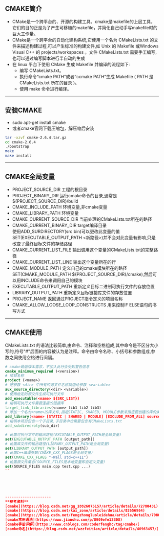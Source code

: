 


## CMAKE简介
* CMake是一个跨平台的、开源的构建工具。cmake是makefile的上层工具，它们的目的正是为了产生可移植的makefile，并简化自己动手写makefile时的巨大工作量。
* CMake是一个跨平台的自动化建构系统,它使用一个名为 CMakeLists.txt 的文件来描述构建过程,可以产生标准的构建文件,如 Unix 的 Makefile 或Windows Visual C++ 的 projects/workspaces 。文件 CMakeLists.txt 需要手工编写,也可以通过编写脚本进行半自动的生成
* 在 linux 平台下使用 CMake 生成 Makefile 并编译的流程如下:
    * 编写 CMakeLists.txt。
    * 执行命令“cmake PATH”或者“ccmake PATH”生成 Makefile ( PATH 是 CMakeLists.txt 所在的目录 )。
    * 使用 make 命令进行编译。

----------------------
## 安装CMAKE
* sudo apt-get install cmake
* 或者cmake官网下载压缩包，解压缩后安装
```BASH
tar -xzvf cmake-2.6.4.tar.gz
cd cmake-2.6.4
./bootstrap
make
make install
```
----------------------------
## CMAKE全局变量
* PROJECT_SOURCE_DIR 工程的根目录
* PROJECT_BINARY_DIR 运行cmake命令的目录,通常是${PROJECT_SOURCE_DIR}/build
* CMAKE_INCLUDE_PATH 环境变量,非cmake变量
* CMAKE_LIBRARY_PATH 环境变量
* CMAKE_CURRENT_SOURCE_DIR 当前处理的CMakeLists.txt所在的路径
* CMAKE_CURRENT_BINARY_DIR target编译目录  
    使用ADD_SURDIRECTORY(src bin)可以更改此变量的值  
    SET(EXECUTABLE_OUTPUT_PATH <新路径>)并不会对此变量有影响,只是改变了最终目标文件的存储路径
* CMAKE_CURRENT_LIST_FILE 输出调用这个变量的CMakeLists.txt的完整路径
* CMAKE_CURRENT_LIST_LINE 输出这个变量所在的行
* CMAKE_MODULE_PATH 定义自己的cmake模块所在的路径  
    SET(CMAKE_MODULE_PATH ${PROJECT_SOURCE_DIR}/cmake),然后可以用INCLUDE命令来调用自己的模块
* EXECUTABLE_OUTPUT_PATH 重新定义目标二进制可执行文件的存放位置
* LIBRARY_OUTPUT_PATH 重新定义目标链接库文件的存放位置
* PROJECT_NAME 返回通过PROJECT指令定义的项目名称
* CMAKE_ALLOW_LOOSE_LOOP_CONSTRUCTS 用来控制IF ELSE语句的书写方式












---------------------
## CMAKE使用
CMakeLists.txt 的语法比较简单,由命令、注释和空格组成,其中命令是不区分大小写的,符号"#"后面的内容被认为是注释。命令由命令名称、小括号和参数组成,参数之间使用空格进行间隔。

```cmake
# cmake最低版本需求，不加入此行会受到警告信息
cmake_minimum_required (<version>) 
# 项目名称
project (<name>)
# 把参数 <dir> 中所有的源文件名称赋值给参数 <variable>
aux_source_directory(<dir> <variable>) 
# 使用给定的源文件生成可执行文件
add_executable(<name> ${SRC_LIST}) 
# 指明可执行文件需要连接的链接库
target_link_libraries(<name> lib1 lib2 lib3) 
# 添加一个名为<name>的库文件,指定STATIC, SHARED, MODULE参数来指定要创建的库的类型, STATIC对应的静态库(.a)，SHARED对应共享动态库(.so)
add_library(<name> [STATIC | SHARED | MODULE] [EXCLUDE_FROM_ALL] source1 source2 ... sourceN)
# 指明本项目包含一个子目录,子目录中也需要包含有CMakeLists.txt
add_subdirecroty(sub_dir)
```
```cmake
# 设置可执行文件的输出路径(EXCUTABLE_OUTPUT_PATH是全局变量)
set(EXECUTABLE_OUTPUT_PATH [output_path])
# 设置库文件的输出路径(LIBRARY_OUTPUT_PATH是全局变量)
set(LIBRARY_OUTPUT_PATH [output_path])
# 设置C++编译参数(CMAKE_CXX_FLAGS是全局变量)
set(CMAKE_CXX_FLAGS "-Wall std=c++11")
# 设置源文件集合(SOURCE_FILES是本地变量即自定义变量)
set(SOURCE_FILES main.cpp test.cpp ...)
``





---------------------
**参考资料**
[cmake](https://blog.csdn.net/gg_18826075157/article/details/72780431)  
[cmake](https://blog.csdn.net/kai_zone/article/details/82656964)  
[cmake](https://blog.csdn.net/fengzhongluoleidehua/article/details/79809756)  
[cmake常用语法](https://www.jianshu.com/p/8909efe13308)
[cmake手册详解](https://www.cnblogs.com/coderfenghc/tag/cmake/)
[camke命名](https://blog.csdn.net/wzzfeitian/article/details/40963457/)
